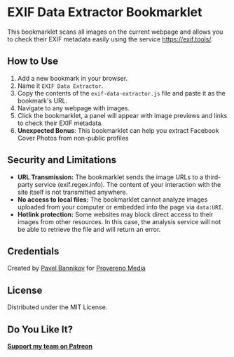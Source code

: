 # EXIF Data Extractor Bookmarklet

This bookmarklet scans all images on the current webpage and allows you to check their EXIF metadata easily using the service https://exif.tools/.

## How to Use

1. Add a new bookmark in your browser.
2. Name it `EXIF Data Extractor`.
3. Copy the contents of the `exif-data-extractor.js` file and paste it as the bookmark's URL.
4. Navigate to any webpage with images.
5. Click the bookmarklet, a panel will appear with image previews and links to check their EXIF metadata.
6. **Unexpected Bonus**: This bookmarklet can help you extract Facebook Cover Photos from non-public profiles

## Security and Limitations

* **URL Transmission:** The bookmarklet sends the image URLs to a third-party service (exif.regex.info). The content of your interaction with the site itself is not transmitted anywhere.
* **No access to local files:** The bookmarklet cannot analyze images uploaded from your computer or embedded into the page via `data:URI`.
* **Hotlink protection:** Some websites may block direct access to their images from other resources. In this case, the analysis service will not be able to retrieve the file and will return an error.

## Credentials

Created by [Pavel Bannikov](https://github.com/paulpogoda) for [Provereno Media](https://provereno.media)

## License

Distributed under the MIT License.

## Do You Like It? 

**[Support my team on Patreon](https://www.patreon.com/c/provereno)**
